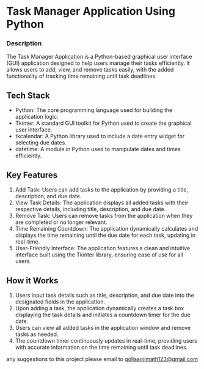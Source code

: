 # Task Manager Application Using Python

### Description
The Task Manager Application is a Python-based graphical user interface (GUI) application designed to help users manage their tasks efficiently. It allows users to add, view, and remove tasks easily, with the added functionality of tracking time remaining until task deadlines.


## Tech Stack

- Python: The core programming language used for building the application logic.
- Tkinter: A standard GUI toolkit for Python used to create the graphical user interface.
- tkcalendar: A Python library used to include a date entry widget for selecting due dates.
- datetime: A module in Python used to manipulate dates and times efficiently.

## Key Features

1. Add Task: Users can add tasks to the application by providing a title, description, and due date.
2. View Task Details: The application displays all added tasks with their respective details, including title, description, and due date.
3. Remove Task: Users can remove tasks from the application when they are completed or no longer relevant.
4. Time Remaining Countdown: The application dynamically calculates and displays the time remaining until the due date for each task, updating in real-time.
5. User-Friendly Interface: The application features a clean and intuitive interface built using the Tkinter library, ensuring ease of use for all users.


## How it Works

1. Users input task details such as title, description, and due date into the designated fields in the application.
2. Upon adding a task, the application dynamically creates a task box displaying the task details and initiates a countdown timer for the due date.
3. Users can view all added tasks in the application window and remove tasks as needed.
4. The countdown timer continuously updates in real-time, providing users with accurate information on the time remaining until task deadlines.



any suggestions to this project please email to gollaanjimath123@gmail.com
